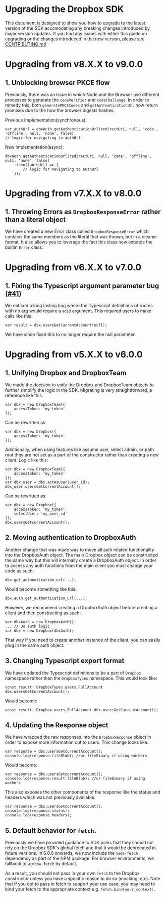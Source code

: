 # Upgrading the Dropbox SDK

This document is designed to show you how to upgrade to the latest version of the SDK accomodating any breaking changes introduced by major version updates.  If you find any issues with either this guide on upgrading or the changes introduced in the new version, please see [CONTRIBUTING.md][contributing]

# Upgrading from v8.X.X to v9.0.0

## 1. Unblocking browser PKCE flow

Previously, there was an issue in which Node and the Browser use different processes to generate the `codeVerifier` and `codeChallenge`. In order to remedy this, both `generatePKCECodes` and `getAuthenticationUrl` now return promises due to the how the browser digests hashes.

Previous Implementation(synchronous):
```
var authUrl = dbxAuth.getAuthenticationUrl(redirectUri, null, 'code', 'offline', null, 'none', false)
// logic for navigating to authUrl
```
New Implementation(async):
```
dbxAuth.getAuthenticationUrl(redirectUri, null, 'code', 'offline', null, 'none', false)
    .then((authUrl) => {
        // logic for navigating to authUrl
    });
```
# Upgrading from v7.X.X to v8.0.0

## 1. Throwing Errors as `DropboxResponseError` rather than  a literal object

We have created a new Error class called `DropboxResponseError` which contains the same members as the literal that was thrown, but in a cleaner format. It also allows you to leverage the fact this class now extends the builtin `Error` class.

# Upgrading from v6.X.X to v7.0.0

## 1. Fixing the Typescript argument parameter bug ([#41](https://github.com/dropbox/dropbox-sdk-js/issues/41))

We noticed a long lasting bug where the Typescript definitions of routes with no arg would require a `void` argument.  This required users to make calls like this:

```
var result = dbx.usersGetCurrentAccount(null);
```

We have since fixed this to no longer require the null parameter.

# Upgrading from v5.X.X to v6.0.0

## 1. Unifying Dropbox and DropboxTeam

We made the decision to unify the Dropbox and DropboxTeam objects to further simplify the logic in the SDK.  Migrating is very straightforward, a reference like this:

```
var dbx = new DropboxTeam({
    accessToken: 'my_token'
});
```

Can be rewritten as:

```
var dbx = new Dropbox({
    accessToken: 'my_token'
});
```

Additionally, when using features like assume user, select admin, or path root they are not set as a part of the constructor rather than creating a new client. Logic like this:

```
var dbx = new DropboxTeam({
    accessToken: 'my_token'
});
var dbx_user = dbx.actAsUser(user_id);
dbx_user.usersGetCurrentAccount();
```

Can be rewritten as:

```
var dbx = new Dropbox({
    accessToken: 'my_token',
    selectUser: 'my_user_id'
});
dbx.usersGetcurrentAccount();
```

## 2. Moving authentication to DropboxAuth

Another change that was made was to move all auth related functionality into the DropboxAuth object. The main Dropbox object can be constructed the same way but this will internally create a DropboxAuth object.  In order to access any auth functions from the main client you must change your code as such:

```
dbx.get_authentication_url(...);
```

Would become something like this:

```
dbx.auth.get_authentication_url(...);
```

However, we recommend creating a DropboxAuth object before creating a client and then constructing as such:

```
var dbxAuth = new DropboxAuth();
... // Do auth logic
var dbx = new Dropbox(dbxAuth);
```

That way if you need to create another instance of the client, you can easily plug in the same auth object.

## 3. Changing Typescript export format

We have updated the Typescript definitions to be a part of `Dropbox` namespace rather than the `DropboxTypes` namespace.  This would look like:

```
const result: DropboxTypes.users.FullAccount dbx.usersGetCurrentAccount();
```

Would become:

```
const result: Dropbox.users.FullAccount dbx.usersGetCurrentAccount();
```

## 4. Updating the Response object

We have wrapped the raw responses into the `DropboxResponse` object in order to expose more information out to users.  This change looks like:

```
var response = dbx.usersGetcurrentAccount();
console.log(response.fileBlob); //or fileBinary if using workers
```

Would become:

```
var response = dbx.usersGetcurrentAccount();
console.log(response.result.fileBlob); //or fileBinary if using workers
```

This also exposes the other components of the response like the status and headers which was not previously available.

```
var response = dbx.usersGetcurrentAccount();
console.log(response.status);
console.log(response.headers);
```

## 5. Default behavior for `fetch`.

Previously we have provided guidance to SDK users that they should not rely on the Dropbox SDK's global fetch and that it would be deprecated in future versions. In 6.0.0 onwards, we now include the `node-fetch` dependency as part of the NPM package. For browser environments, we fallback to `window.fetch` by default.

As a result, you should not pass in your own `fetch` to the Dropbox constructor unless you have a specific reason to do so (mocking, etc). Note that if you opt to pass in fetch to support your use case, you may need to bind your fetch to the appropriate context e.g. `fetch.bind(your_context)`.

[contributing]: https://github.com/dropbox/dropbox-sdk-js/blob/main/CONTRIBUTING.md
